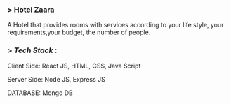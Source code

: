### > **Hotel** Zaara

A Hotel that provides rooms with services according to your life style, your requirements,your budget, the number of people.

### > **_Tech Stack_** :

Client Side:  React JS, HTML, CSS, Java Script

Server Side:  Node JS, Express JS

DATABASE: Mongo DB
